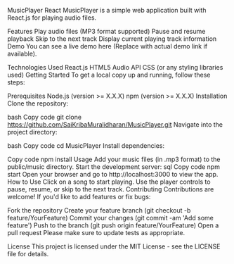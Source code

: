 MusicPlayer
React MusicPlayer is a simple web application built with React.js for playing audio files.

Features
Play audio files (MP3 format supported)
Pause and resume playback
Skip to the next track
Display current playing track information
Demo
You can see a live demo here (Replace with actual demo link if available).

Technologies Used
React.js
HTML5 Audio API
CSS (or any styling libraries used)
Getting Started
To get a local copy up and running, follow these steps:

Prerequisites
Node.js (version >= X.X.X)
npm (version >= X.X.X)
Installation
Clone the repository:

bash
Copy code
git clone https://github.com/SaiKribaMuralidharan/MusicPlayer.git
Navigate into the project directory:

bash
Copy code
cd MusicPlayer
Install dependencies:

Copy code
npm install
Usage
Add your music files (in .mp3 format) to the public/music directory.
Start the development server:
sql
Copy code
npm start
Open your browser and go to http://localhost:3000 to view the app.
How to Use
Click on a song to start playing.
Use the player controls to pause, resume, or skip to the next track.
Contributing
Contributions are welcome! If you'd like to add features or fix bugs:

Fork the repository
Create your feature branch (git checkout -b feature/YourFeature)
Commit your changes (git commit -am 'Add some feature')
Push to the branch (git push origin feature/YourFeature)
Open a pull request
Please make sure to update tests as appropriate.

License
This project is licensed under the MIT License - see the LICENSE file for details.